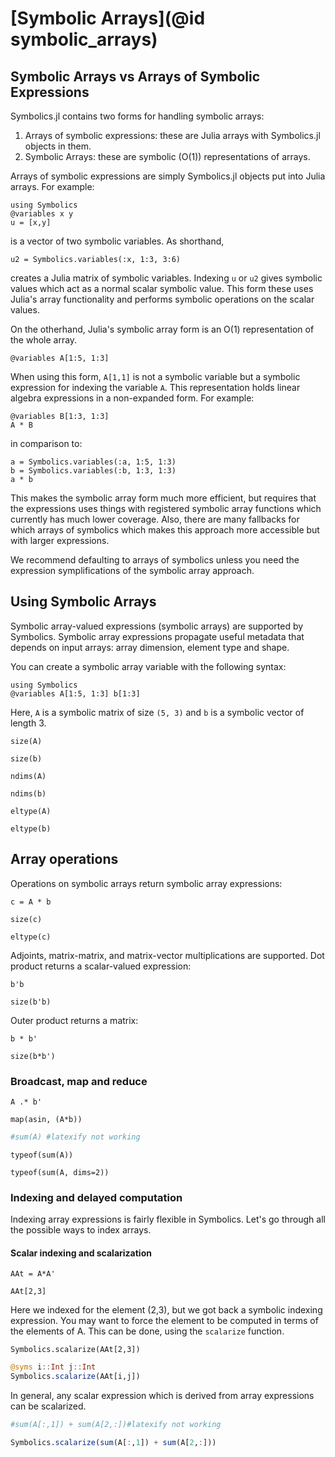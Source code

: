 # [Symbolic Arrays](@id symbolic_arrays)

## Symbolic Arrays vs Arrays of Symbolic Expressions

Symbolics.jl contains two forms for handling symbolic arrays:

1. Arrays of symbolic expressions: these are Julia arrays with Symbolics.jl objects in them.
2. Symbolic Arrays: these are symbolic (O(1)) representations of arrays.

Arrays of symbolic expressions are simply Symbolics.jl objects put into Julia arrays. For
example:

```@example arrays
using Symbolics
@variables x y
u = [x,y]
```

is a vector of two symbolic variables. As shorthand,

```@example arrays
u2 = Symbolics.variables(:x, 1:3, 3:6)
```

creates a Julia matrix of symbolic variables. Indexing `u` or `u2` gives symbolic values
which act as a normal scalar symbolic value. This form these uses Julia's array functionality
and performs symbolic operations on the scalar values.

On the otherhand, Julia's symbolic array form is an O(1) representation of the whole array.

```@example arrays
@variables A[1:5, 1:3]
```

When using this form, `A[1,1]` is not a symbolic variable but a symbolic expression for
indexing the variable `A`. This representation holds linear algebra expressions in a
non-expanded form. For example:

```@example arrays
@variables B[1:3, 1:3]
A * B
```

in comparison to:

```@example arrays
a = Symbolics.variables(:a, 1:5, 1:3)
b = Symbolics.variables(:b, 1:3, 1:3)
a * b
```

This makes the symbolic array form much more efficient, but requires that the expressions
uses things with registered symbolic array functions which currently has much lower coverage.
Also, there are many fallbacks for which arrays of symbolics which makes this approach
more accessible but with larger expressions.

We recommend defaulting to arrays of symbolics unless you need the expression symplifications
of the symbolic array approach.

## Using Symbolic Arrays

Symbolic array-valued expressions (symbolic arrays) are supported by Symbolics. Symbolic array expressions propagate useful metadata that depends on input arrays: array dimension, element type and shape.

You can create a symbolic array variable with the following syntax:

```@example arrays
using Symbolics
@variables A[1:5, 1:3] b[1:3]
```

Here, `A` is a symbolic matrix of size `(5, 3)` and `b` is a symbolic vector of length 3.

```@example arrays
size(A)
```
```@example arrays
size(b)
```
```@example arrays
ndims(A)
```
```@example arrays
ndims(b)
```
```@example arrays
eltype(A)
```
```@example arrays
eltype(b)
```

## Array operations

Operations on symbolic arrays return symbolic array expressions:

```@example arrays
c = A * b
```
```@example arrays
size(c)
```
```@example arrays
eltype(c)
```

Adjoints, matrix-matrix, and matrix-vector multiplications are supported. Dot product returns a scalar-valued expression:

```@example arrays
b'b
```
```@example arrays
size(b'b)
```

Outer product returns a matrix:

```@example arrays
b * b'
```
```@example arrays
size(b*b')
```

### Broadcast, map and reduce


```@example arrays
A .* b'
```
```@example arrays
map(asin, (A*b))
```
```julia
#sum(A) #latexify not working
```
```@example arrays
typeof(sum(A))
```
```@example arrays
typeof(sum(A, dims=2))
```

### Indexing and delayed computation

Indexing array expressions is fairly flexible in Symbolics. Let's go through all the possible ways to index arrays.

#### Scalar indexing and scalarization

```@example arrays
AAt = A*A'
```
```@example arrays
AAt[2,3]
```

Here we indexed for the element (2,3), but we got back a symbolic indexing expression. You may want to force the element to be computed in terms of the elements of A. This can be done, using the `scalarize` function.

```@example arrays
Symbolics.scalarize(AAt[2,3])
```
```julia
@syms i::Int j::Int
Symbolics.scalarize(AAt[i,j])
```

In general, any scalar expression which is derived from array expressions can be scalarized.

```julia
#sum(A[:,1]) + sum(A[2,:])#latexify not working
```
```julia
Symbolics.scalarize(sum(A[:,1]) + sum(A[2,:]))
```
